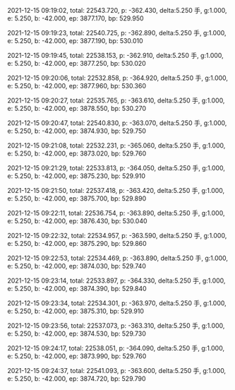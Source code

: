 2021-12-15 09:19:02, total: 22543.720, p: -362.430, delta:5.250 手, g:1.000, e: 5.250, b: -42.000, ep: 3877.170, bp: 529.950

2021-12-15 09:19:23, total: 22540.725, p: -362.890, delta:5.250 手, g:1.000, e: 5.250, b: -42.000, ep: 3877.190, bp: 530.010

2021-12-15 09:19:45, total: 22538.153, p: -362.910, delta:5.250 手, g:1.000, e: 5.250, b: -42.000, ep: 3877.250, bp: 530.020

2021-12-15 09:20:06, total: 22532.858, p: -364.920, delta:5.250 手, g:1.000, e: 5.250, b: -42.000, ep: 3877.960, bp: 530.360

2021-12-15 09:20:27, total: 22535.765, p: -363.610, delta:5.250 手, g:1.000, e: 5.250, b: -42.000, ep: 3878.550, bp: 530.270

2021-12-15 09:20:47, total: 22540.830, p: -363.070, delta:5.250 手, g:1.000, e: 5.250, b: -42.000, ep: 3874.930, bp: 529.750

2021-12-15 09:21:08, total: 22532.231, p: -365.060, delta:5.250 手, g:1.000, e: 5.250, b: -42.000, ep: 3873.020, bp: 529.760

2021-12-15 09:21:29, total: 22533.813, p: -364.050, delta:5.250 手, g:1.000, e: 5.250, b: -42.000, ep: 3875.230, bp: 529.910

2021-12-15 09:21:50, total: 22537.418, p: -363.420, delta:5.250 手, g:1.000, e: 5.250, b: -42.000, ep: 3875.700, bp: 529.890

2021-12-15 09:22:11, total: 22536.754, p: -363.890, delta:5.250 手, g:1.000, e: 5.250, b: -42.000, ep: 3876.430, bp: 530.040

2021-12-15 09:22:32, total: 22534.957, p: -363.590, delta:5.250 手, g:1.000, e: 5.250, b: -42.000, ep: 3875.290, bp: 529.860

2021-12-15 09:22:53, total: 22534.469, p: -363.890, delta:5.250 手, g:1.000, e: 5.250, b: -42.000, ep: 3874.030, bp: 529.740

2021-12-15 09:23:14, total: 22533.897, p: -364.330, delta:5.250 手, g:1.000, e: 5.250, b: -42.000, ep: 3874.390, bp: 529.840

2021-12-15 09:23:34, total: 22534.301, p: -363.970, delta:5.250 手, g:1.000, e: 5.250, b: -42.000, ep: 3875.310, bp: 529.910

2021-12-15 09:23:56, total: 22537.073, p: -363.310, delta:5.250 手, g:1.000, e: 5.250, b: -42.000, ep: 3874.530, bp: 529.730

2021-12-15 09:24:17, total: 22538.051, p: -364.090, delta:5.250 手, g:1.000, e: 5.250, b: -42.000, ep: 3873.990, bp: 529.760

2021-12-15 09:24:37, total: 22541.093, p: -363.600, delta:5.250 手, g:1.000, e: 5.250, b: -42.000, ep: 3874.720, bp: 529.790